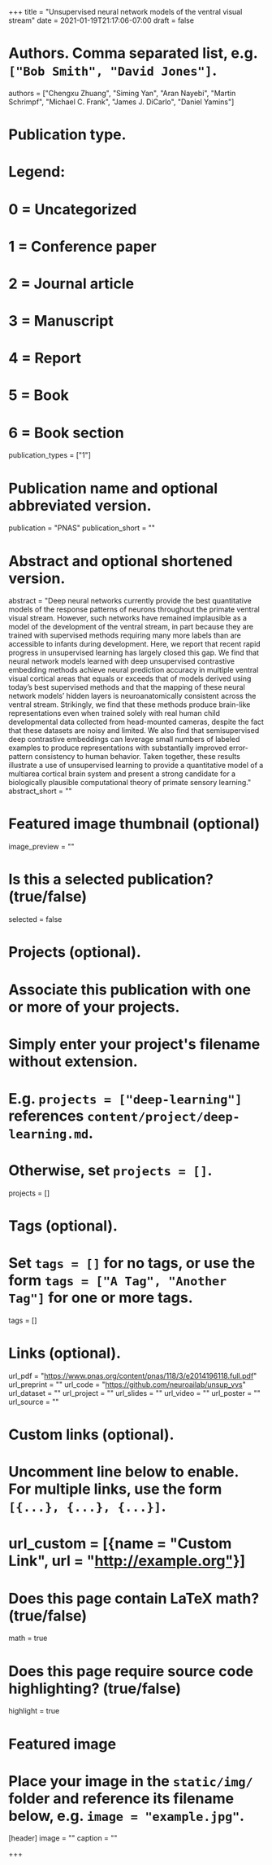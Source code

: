 +++
title = "Unsupervised neural network models of the ventral visual stream"
date = 2021-01-19T21:17:06-07:00
draft = false

# Authors. Comma separated list, e.g. `["Bob Smith", "David Jones"]`.
authors = ["Chengxu Zhuang", "Siming Yan", "Aran Nayebi", "Martin Schrimpf", "Michael C. Frank", "James J. DiCarlo", "Daniel Yamins"]

# Publication type.
# Legend:
# 0 = Uncategorized
# 1 = Conference paper
# 2 = Journal article
# 3 = Manuscript
# 4 = Report
# 5 = Book
# 6 = Book section
publication_types = ["1"]

# Publication name and optional abbreviated version.
publication = "PNAS"
publication_short = ""

# Abstract and optional shortened version.
abstract = "Deep neural networks currently provide the best quantitative models of the response patterns of neurons throughout the primate ventral visual stream. However, such networks have remained implausible as a model of the development of the ventral stream, in part because they are trained with supervised methods requiring many more labels than are accessible to infants during development. Here, we report that recent rapid progress in unsupervised learning has largely closed this gap. We find that neural network models learned with deep unsupervised contrastive embedding methods achieve neural prediction accuracy in multiple ventral visual cortical areas that equals or exceeds that of models derived using today’s best supervised methods and that the mapping of these neural network models’ hidden layers is neuroanatomically consistent across the ventral stream. Strikingly, we find that these methods produce brain-like representations even when trained solely with real human child developmental data collected from head-mounted cameras, despite the fact that these datasets are noisy and limited. We also find that semisupervised deep contrastive embeddings can leverage small numbers of labeled examples to produce representations with substantially improved error-pattern consistency to human behavior. Taken together, these results illustrate a use of unsupervised learning to provide a quantitative model of a multiarea cortical brain system and present a strong candidate for a biologically plausible computational theory of primate sensory learning."
abstract_short = ""

# Featured image thumbnail (optional)
image_preview = ""

# Is this a selected publication? (true/false)
selected = false

# Projects (optional).
#   Associate this publication with one or more of your projects.
#   Simply enter your project's filename without extension.
#   E.g. `projects = ["deep-learning"]` references `content/project/deep-learning.md`.
#   Otherwise, set `projects = []`.
projects = []

# Tags (optional).
#   Set `tags = []` for no tags, or use the form `tags = ["A Tag", "Another Tag"]` for one or more tags.
tags = []

# Links (optional).
url_pdf = "https://www.pnas.org/content/pnas/118/3/e2014196118.full.pdf"
url_preprint = ""
url_code = "https://github.com/neuroailab/unsup_vvs"
url_dataset = ""
url_project = ""
url_slides = ""
url_video = ""
url_poster = ""
url_source = ""

# Custom links (optional).
#   Uncomment line below to enable. For multiple links, use the form `[{...}, {...}, {...}]`.
# url_custom = [{name = "Custom Link", url = "http://example.org"}]

# Does this page contain LaTeX math? (true/false)
math = true 

# Does this page require source code highlighting? (true/false)
highlight = true

# Featured image
# Place your image in the `static/img/` folder and reference its filename below, e.g. `image = "example.jpg"`.
[header]
image = ""
caption = ""

+++
